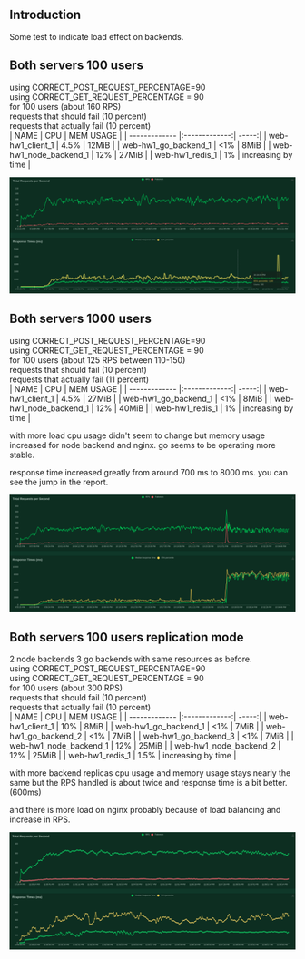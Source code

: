 ## Introduction
  Some test to indicate load effect on backends. 

## Both servers 100 users
using CORRECT_POST_REQUEST_PERCENTAGE=90 <br/>
using CORRECT_GET_REQUEST_PERCENTAGE = 90 <br/>
for 100 users (about 160 RPS) <br/>
requests that should fail (10 percent) <br/>
requests that actually fail (10 percent) <br/>
| NAME        | CPU           | MEM USAGE  |
| ------------- |:-------------:| -----:|
| web-hw1_client_1      | 4.5% | 12MiB |
| web-hw1_go_backend_1      |   <1%    |  8MiB  |
| web-hw1_node_backend_1 | 12%    |  27MiB   |
| web-hw1_redis_1 | 1%    |  increasing by time   |

![report graph image](https://github.com/mohamadaminkarami/Web-HW1/blob/main/locust/images/test_one_moderate.png)

## Both servers 1000 users
using CORRECT_POST_REQUEST_PERCENTAGE=90 <br/>
using CORRECT_GET_REQUEST_PERCENTAGE = 90 <br/>
for 100 users (about 125 RPS between 110-150) <br/>
requests that should fail (10 percent) <br/>
requests that actually fail (11 percent) <br/>
| NAME        | CPU           | MEM USAGE  |
| ------------- |:-------------:| -----:|
| web-hw1_client_1      | 4.5% | 27MiB |
| web-hw1_go_backend_1      |   <1%    |  8MiB  |
| web-hw1_node_backend_1 | 12%    |  40MiB   |
| web-hw1_redis_1 | 1%    |  increasing by time   |

with more load cpu usage didn't seem to change but memory usage increased for node backend and nginx. go seems to be operating more stable. <br/>

response time increased greatly from around 700 ms to 8000 ms.
you can see the jump in the report.

![report graph image](https://github.com/mohamadaminkarami/Web-HW1/blob/main/locust/images/test_harder_after_moderate.png)

## Both servers 100 users replication mode
2 node backends 3 go backends with same resources as before.  <br/>
using CORRECT_POST_REQUEST_PERCENTAGE=90 <br/>
using CORRECT_GET_REQUEST_PERCENTAGE = 90 <br/>
for 100 users (about 300 RPS) <br/>
requests that should fail (10 percent) <br/>
requests that actually fail (10 percent) <br/>
| NAME        | CPU           | MEM USAGE  |
| ------------- |:-------------:| -----:|
| web-hw1_client_1      | 10% | 8MiB |
| web-hw1_go_backend_1      |   <1%    |  7MiB  |
| web-hw1_go_backend_2      |   <1%    |  7MiB  |
| web-hw1_go_backend_3      |   <1%    |  7MiB  |
| web-hw1_node_backend_1 | 12%    |  25MiB   |
| web-hw1_node_backend_2 | 12%    |  25MiB   |
| web-hw1_redis_1 | 1.5%    |  increasing by time   |

with more backend replicas cpu usage and memory usage stays nearly the same but the RPS handled is about twice and response time is a bit better. (600ms) <br/>

and there is more load on nginx probably because of load balancing and increase in RPS.

![report graph image](https://github.com/mohamadaminkarami/Web-HW1/blob/main/locust/images/test_replication.png)
